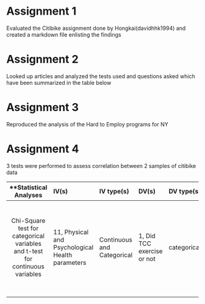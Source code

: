 # Assignment 1

Evaluated the Citibike assignment done by Hongkai(davidhhk1994) and created a markdown file enlisting the findings

# Assignment 2

Looked up articles and analyzed the tests used and questions asked which have been summarized in the table below

# Assignment 3

Reproduced the analysis of the Hard to Employ programs for NY

# Assignment 4

3 tests were performed to assess correlation between 2 samples of citibike data

| **Statistical Analyses	|  IV(s)  |  IV type(s) |  DV(s)  |  DV type(s)  |  Control Var | Control Var type  | Question to be answered | _H0_ | alpha | link to paper **| 
|:----------:|:----------|:------------|:-------------|:-------------|:------------|:------------- |:------------------|:----:|:-------:|:-------|
Chi-Square test for categorical variables and t-test for continuous variables	| 11, Physical and Psychological Health parameters | Continuous and Categorical | 1, Did TCC exercise or not| categorical | 4, age, Freshman/Sophomore,Engages continuosly in physical activity,HealthStatus  | Age-continuous (could also be categorical), Rest Categorical | 	Is Tai Chi effective on Physical and Psychological Health of College students | Physical and Psychological Health parameters of test groups <= Physical and Psychological Health parameters of control group | 0.05 | [Effectiveness of Tai Chi on Physical and Psychological Health of College Students: Results of a Randomized Controlled Trial](http://journals.plos.org/plosone/article?id=10.1371/journal.pone.0132605#pone-0132605-t003) |
  |||||||||
